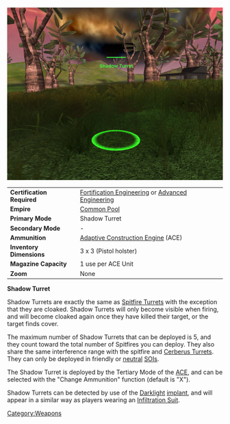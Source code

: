 ![](../images/ShadowTurret.jpg "ShadowTurret.jpg")

|                            |                                                                                                              |
| -------------------------- | ------------------------------------------------------------------------------------------------------------ |
| **Certification Required** | [Fortification Engineering](../certifications/Fortification_Engineering.md) or [Advanced Engineering](../certifications/Advanced_Engineering.md) |
| **Empire**                 | [Common Pool](../terminology/Common_Pool.md)                                                                                |
| **Primary Mode**           | Shadow Turret                                                                                                |
| **Secondary Mode**         | \-                                                                                                           |
| **Ammunition**             | [Adaptive Construction Engine](Adaptive_Construction_Engine.md) (ACE)                                        |
| **Inventory Dimensions**   | 3 x 3 (Pistol holster)                                                                                       |
| **Magazine Capacity**      | 1 use per ACE Unit                                                                                           |
| **Zoom**                   | None                                                                                                         |

**Shadow Turret**

Shadow Turrets are exactly the same as [Spitfire
Turrets](Adaptive_Construction_Engine.md#Spitfire_Turret) with
the exception that they are cloaked. Shadow Turrets will only become
visible when firing, and will become cloaked again once they have killed
their target, or the target finds cover.

The maximum number of Shadow Turrets that can be deployed is 5, and they
count toward the total number of Spitfires you can deploy. They also
share the same interference range with the spitfire and [Cerberus
Turrets](Cerberus_Turret.md). They can only be deployed in
friendly or [neutral](../terminology/Neutral.md) [SOIs](../locations/Sphere_of_Influence.md).

The Shadow Turret is deployed by the Tertiary Mode of the
[ACE](Adaptive_Construction_Engine.md), and can be selected with the "Change Ammunition"
function (default is "X").

Shadow Turrets can be detected by use of the
[Darklight](../implants/Darklight.md) [implant](../implants/Implants.md), and
will appear in a similar way as players wearing an [Infiltration
Suit](../items/Infiltration_Suit.md).

[Category:Weapons](Category:Weapons.md)
